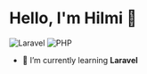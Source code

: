 # Hello, I'm Hilmi 👋

![Laravel](https://img.shields.io/badge/Laravel-Beginner-red)
![PHP](https://img.shields.io/badge/PHP-Beginner-lightblue)

- 🌱 I’m currently learning **Laravel**
